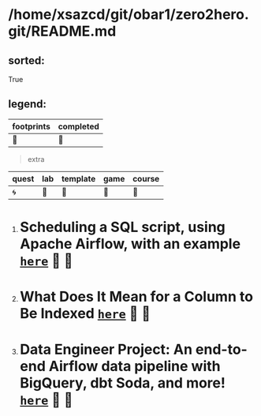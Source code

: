
# /home/xsazcd/git/obar1/zero2hero.git/README.md

## sorted:
True

## legend:

| footprints | completed | 
|---|---|
| :footprints: | :green_heart: |

> extra
>
| quest | lab | template | game | course |
|---|---|---|----|---|
| :cyclone: | :floppy_disk: | :whale: | :snake: | :pushpin: |


1. # Scheduling a SQL script, using Apache Airflow, with an example [`here`](https§§§www.startdataengineering.com§post§how-to-schedule-a-sql-script-using-apache-airflow-with-an-example§/readme.md) :green_heart: :pushpin:
1. # What Does It Mean for a Column to Be Indexed [`here`](https§§§www.startdataengineering.com§post§what-does-it-mean-for-a-column-to-be-indexed§/readme.md) :green_heart: :pushpin:
1. # Data Engineer Project: An end-to-end Airflow data pipeline with BigQuery, dbt Soda, and more! [`here`](https§§§www.youtube.com§watch§v=DzxtCxi4YaA/readme.md) :footprints: :pushpin:
        